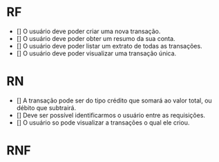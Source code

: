 # RF

- [] O usuário deve poder criar uma nova transação.
- [] O usuário deve poder obter um resumo da sua conta.
- [] O usuário deve poder listar um extrato de todas as transações.
- [] O usuário deve poder visualizar uma transação única.

# RN

- [] A transação pode ser do tipo crédito que somará ao valor total, ou débito que subtrairá.
- [] Deve ser possível identificarmos o usuário entre as requisições.
- [] O usuário so pode visualizar a transações o qual ele criou.

# RNF
